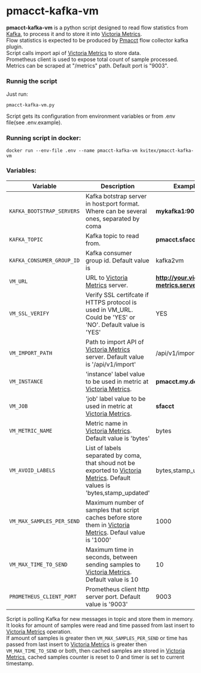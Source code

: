 # pmacct-kafka-vm
**pmacct-kafka-vm** is a python script designed to read flow statistics from [Kafka], to process it and to store it into [Victoria Metrics].\
Flow statistics is expected to be produced  by [Pmacct] flow collector kafka plugin.\
Script calls import api of [Victoria Metrics] to store data.\
Prometheus client is used to expose total count of sample processed. Metrics can be scraped at "/metrics" path. Default port is "9003".

### Runnig the script

Just run:
```
pmacct-kafka-vm.py
```
Script gets its  configuration from environment variables or from .env file(see .env.example).

### Running script in docker:

```
docker run --env-file .env --name pmacct-kafka-vm kvitex/pmacct-kafka-vm
```

### Variables:

Variable | Description | Example
--- | --- | ---
`KAFKA_BOOTSTRAP_SERVERS` | Kafka botstrap server in host:port format. Where can be several ones, separated by coma  |  **mykafka1:9094**
`KAFKA_TOPIC` | Kafka topic to read from.|  **pmacct.sfacct**
`KAFKA_CONSUMER_GROUP_ID` | Kafka consumer group id. Default value is   | kafka2vm
`VM_URL` | URL to [Victoria Metrics] server. | **http://your.victoria-metrics.server:8428**
`VM_SSL_VERIFY` | Verify SSL certifcate if HTTPS protocol is used in VM_URL. Could be 'YES' or 'NO'. Default value is 'YES'|  YES
`VM_IMPORT_PATH` | Path to import API  of [Victoria Metrics] server. Default value is '/api/v1/import'  | /api/v1/import
`VM_INSTANCE` | 'instance' label value to be used in metric at [Victoria Metrics]. | **pmacct.my.domain**
`VM_JOB` | 'job' label value to be used in metric at [Victoria Metrics]. | **sfacct**
`VM_METRIC_NAME` | Metric name in [Victoria Metrics]. Default value is 'bytes' | bytes
`VM_AVOID_LABELS` | List of labels separated by coma, that shoud not be exported to [Victoria Metrics]. Default values is 'bytes,stamp_updated'| bytes,stamp_updated 
`VM_MAX_SAMPLES_PER_SEND` | Maximum number of samples that script caches before store them in  [Victoria Metrics]. Defaul value is '1000'  | 1000
`VM_MAX_TIME_TO_SEND` | Maximum time in seconds, between sending samples to  [Victoria Metrics]. Default value is 10 | 10
`PROMETHEUS_CLIENT_PORT` | Prometheus client http server port. Default value is '9003' | 9003

Script is polling Kafka for new messages in topic and store them in memory. It looks for amount of samples were read and time passed from last insert to [Victoria Metrics] operation.\
If amount of samples is greater then `VM_MAX_SAMPLES_PER_SEND`  or time has passed from last insert to [Victoria Metrics] is greater then `VM_MAX_TIME_TO_SEND` or both, then cached samples are stored in [Victoria Metrics], cached samples counter is reset to 0 and timer is set to current timestamp.




[//]:#

[pmacct]: <http://www.pmacct.net/>
[victoria metrics]: <https://victoriametrics.github.io/> 
[kafka]: <https://kafka.apache.org/>
